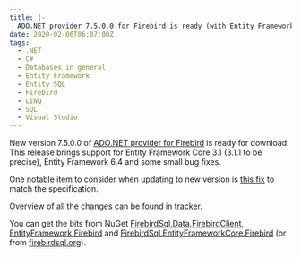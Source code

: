 ```yaml
---
title: |-
  ADO.NET provider 7.5.0.0 for Firebird is ready (with Entity Framework Core 3.1 support)
date: 2020-02-06T06:07:00Z
tags:
  - .NET
  - C#
  - Databases in general
  - Entity Framework
  - Entity SQL
  - Firebird
  - LINQ
  - SQL
  - Visual Studio
---
```

New version 7.5.0.0 of [ADO.NET provider for Firebird][1] is ready for download. This release brings support for Entity Framework Core 3.1 (3.1.1 to be precise), Entity Framework 6.4 and some small bug fixes.

<!-- excerpt -->

One notable item to consider when updating to new version is [this fix][6] to match the specification.

Overview of all the changes can be found in [tracker][5].

You can get the bits from NuGet [FirebirdSql.Data.FirebirdClient][2], [EntityFramework.Firebird][3] and [FirebirdSql.EntityFrameworkCore.Firebird][4] (or from [firebirdsql.org][1]).

[1]: http://www.firebirdsql.org/en/net-provider/
[2]: http://www.nuget.org/packages/FirebirdSql.Data.FirebirdClient/
[3]: http://www.nuget.org/packages/EntityFramework.Firebird/
[4]: http://www.nuget.org/packages/FirebirdSql.EntityFrameworkCore.Firebird/
[5]: http://tracker.firebirdsql.org/browse/DNET/fixforversion/10915
[6]: http://tracker.firebirdsql.org/browse/DNET-927